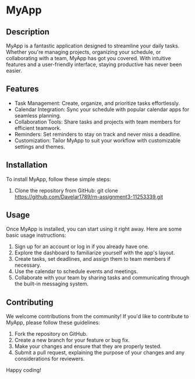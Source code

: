 # MyApp

## Description

MyApp is a fantastic application designed to streamline your daily tasks. Whether you're managing projects, organizing your schedule, or collaborating with a team, MyApp has got you covered. With intuitive features and a user-friendly interface, staying productive has never been easier.

## Features

- Task Management: Create, organize, and prioritize tasks effortlessly.
- Calendar Integration: Sync your schedule with popular calendar apps for seamless planning.
- Collaboration Tools: Share tasks and projects with team members for efficient teamwork.
- Reminders: Set reminders to stay on track and never miss a deadline.
- Customization: Tailor MyApp to suit your workflow with customizable settings and themes.

## Installation

To install MyApp, follow these simple steps:

1. Clone the repository from GitHub: 
git clone https://github.com/Davelar1789/rn-assignment3-11253339.git



## Usage

Once MyApp is installed, you can start using it right away. Here are some basic usage instructions:

1. Sign up for an account or log in if you already have one.
2. Explore the dashboard to familiarize yourself with the app's layout.
3. Create tasks, set deadlines, and assign them to team members if necessary.
4. Use the calendar to schedule events and meetings.
5. Collaborate with your team by sharing tasks and communicating through the built-in messaging system.

## Contributing

We welcome contributions from the community! If you'd like to contribute to MyApp, please follow these guidelines:

1. Fork the repository on GitHub.
2. Create a new branch for your feature or bug fix.
3. Make your changes and ensure that they are properly tested.
4. Submit a pull request, explaining the purpose of your changes and any considerations for reviewers.

Happy coding!
